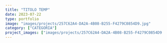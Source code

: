 ```yaml
---
title: "TITOLO TEMP"
date: 2023-07-22
type: portfolio
image: "images/projects/257C62A4-DA2A-4B08-B255-F4279C0854D9.jpg"
category: ["CATEGORIA"]
project_images: ["images/projects/257C62A4-DA2A-4B08-B255-F4279C0854D9.jpg"]
---
```

